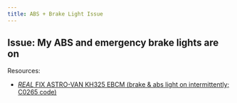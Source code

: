 ```yaml
---
title: ABS + Brake Light Issue
---
```


## Issue: My ABS and emergency brake lights are on 

Resources: 

- [*REAL* FIX ASTRO-VAN KH325 EBCM (brake & abs light on intermittently; C0265 code)](https://youtu.be/P_6Sk7-fm0I)

